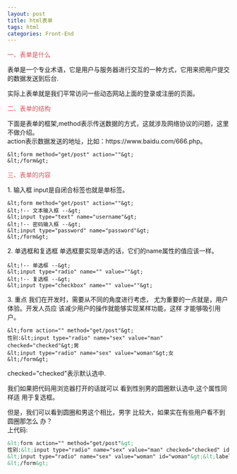 ```yaml
---
layout: post
title: html表单
tags: html
categories: Front-End
---
```


<div>
<p style="color:#D6555F;">一、表单是什么
</p>
<p>表单是一个专业术语，它是用户与服务器进行交互的一种方式，它用来把用户提交的数据发送到后台.
</p>
</div>
<div>
<p>
实际上表单就是我们平常访问一些动态网站上面的登录或注册的页面。
</p>
<p style="color:#D6555F;">二、表单的结构
</p>
<p>下面是表单的框架,method表示传送数据的方式，这就涉及网络协议的问题，这里不做介绍。<br>
action表示数据发送的地址，比如：https://www.baidu.com/666.php。
</p>

~~~
&lt;form method="get/post" action=""&gt;
&lt;/form&gt;
~~~

</div>
<div>
<p style="color:#D6555F;">三、表单的内容</p>
<p>
1. 输入框
input是自闭合标签也就是单标签。
</p>

~~~
&lt;form method="get/post" action=""&gt;
&lt;!-- 文本输入框 --&gt;
&lt;input type="text" name="username"&gt;
&lt;!-- 密码输入框 --&gt;
&lt;input type="password" name="password"&gt;
&lt;/form&gt;
~~~

<p>
2. 单选框和复选框
单选框要实现单选的话，它们的name属性的值应该一样。
</p>

~~~
&lt;!-- 单选框 --&gt;
&lt;input type="radio" name="" value=""&gt;
&lt;!-- 复选框 --&gt;
&lt;input type="checkbox" name="" value=""&gt;
~~~

<p>
3. 重点
我们在开发时，需要从不同的角度进行考虑，
尤为重要的一点就是，用户体验。开发人员应
该减少用户的操作就能够实现某样功能，这样
才能够吸引用户。
</p>

~~~
&lt;form action="" method="get/post"&gt;
性别:&lt;input type="radio" name="sex" value="man" checked="checked"&gt;男
&lt;input type="radio" name="sex" value="woman"&gt;女
&lt;/form&gt;
~~~

<p>checked="checked"表示默认选中.
</p>
<p>我们如果把代码用浏览器打开的话就可以
看到性别男的圆圈默认选中,这个属性同样适
用于复选框。
</p>
<p>
但是，我们可以看到圆圈和男这个相比，男字
比较大，如果实在有些用户看不到圆圈那怎么
办？<br/>
上代码:
</p>

~~~html
&lt;form action="" method="get/post"&gt;
性别:&lt;input type="radio" name="sex" value="man" checked="checked" id="man"&gt;&lt;label for="man"&gt;男&lt;/label&gt;
&lt;input type="radio" name="sex" value="woman" id="woman"&gt;&lt;label for="woman"&gt;女&lt;/label&gt;
&lt;/form&gt;
~~~

</div>
